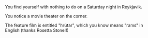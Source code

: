 You find yourself with nothing to do on a Saturday night in Reykjavik.

You notice a movie theater on the corner.

The feature film is entitled "hrútar", which you know means "rams" in English (thanks Rosetta Stone!!)
